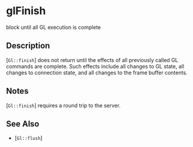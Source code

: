 # glFinish
block until all GL execution is complete

## Description
[`Gl::finish`] does not return until the effects of all previously
  called GL commands are complete. Such effects include all changes to
  GL state, all changes to connection state, and all changes to the
  frame buffer contents.

## Notes
[`Gl::finish`] requires a round trip to the server.

## See Also
- [`Gl::flush`]
